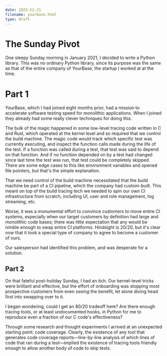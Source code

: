 ```yaml
---
date: 2023-12-21
filename: yourbase.html
type: draft
---
```


# The Sunday Pivot

One sleepy Sunday morning in January 2021,
I decided to write a Python library.
This was no ordinary Python library,
since its purpose was the same as that of the entire company of YourBase,
the startup I worked at at the time.

# Part 1

YourBase,
which I had joined eight months prior,
had a mission to accelerate software testing speed for monolithic applications.
When I joined they already had some really clever techniques for doing this.

The bulk of the magic happened in some low-level tracing code written in C and Rust,
which operated at the kernel level and so required that we control the build machine.
The magic code would track which specific test was currently executing,
and inspect the function calls made during the life of the test.
If a function was called during a test,
that test was said to depend on that function.
And if no function depended on by a test had changed since last time the test was run,
that test could be completely skipped.
There are some edge cases to this like environment variables and opened file pointers,
but that's the simple explanation.

That we need control of the build machine necessitated that the build machine be part of a CI pipeline,
which the company had custom-built.
This meant on top of the build tracing tech we needed to spin our own CI infrastructure from scratch,
including UI,
user and role management,
log streaming,
etc.

Worse,
it was a monumental effort to convince customers to move entire CI systems,
especially when our target customers by definition had large and monolithic code bases;
there was little expectation that any would be nimble enough to swap entire CI platforms.
Hindsight is 20/20, but it's clear now that it took a special type of company to agree to become a customer of ours.

Our salesperson had identified this problem,
and was desperate for a solution.

## Part 2

On that fateful post-holiday Sunday,
I had an itch.
Our kernel-level tricks were brilliant and effective,
but the effort of onboarding was stopping most prospective customers from even _seeing_ the benefit,
let alone diving head first into swapping over to it.

I began wondering,
could I get an 80/20 tradeoff here?
Are there enough tracing tools,
or at least undocumented hooks,
in Python for me to reproduce even a fraction of our C code's effectiveness?

Through some research and thought experiments I arrived at an unexpected starting point:
code coverage.
Clearly, the existence of any tool that generates code coverage reports—line-by-line analysis of which lines of code that ran during a test—implied the existence of tracing tools friendly enough to allow another body of code to skip tests.

